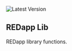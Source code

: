 ![Latest Version](https://img.shields.io/github/v/release/PSaaS-Developers/REDapp_Lib)

## REDapp Lib

REDapp library functions.
